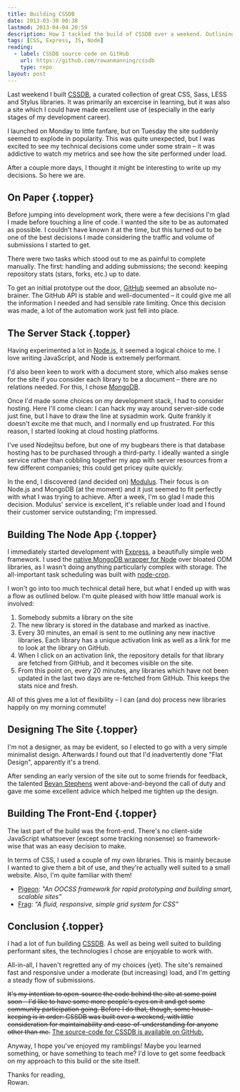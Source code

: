 ```yaml
---
title: Building CSSDB
date: 2013-03-30 00:38
lastmod: 2013-04-04 20:59
description: How I tackled the build of CSSDB over a weekend. Outlining my technological decisions, and how the site kept nice and snappy under heavy load.
tags: [CSS, Express, JS, Node]
reading:
  - label: CSSDB source code on GitHub
    url: https://github.com/rowanmanning/cssdb
    type: repo
layout: post
---
```


Last weekend I built [CSSDB][cssdb], a curated collection of great CSS, Sass, LESS and Stylus libraries. It was primarily an excercise in learning, but it was also a site which I could have made excellent use of (especially in the early stages of my development career).

I launched on Monday to little fanfare, but on Tuesday the site suddenly seemed to explode in popularity. This was quite unexpected, but I was excited to see my technical decisions come under some strain – it was addictive to watch my metrics and see how the site performed under load.

After a couple more days, I thought it might be interesting to write up my decisions. So here we are.


On Paper {.topper}
--------

Before jumping into development work, there were a few decisions I'm glad I made before touching a line of code. I wanted the site to be as automated as possible. I couldn't have known it at the time, but this turned out to be one of the best decisions I made considering the traffic and volume of submissions I started to get.

There were two tasks which stood out to me as painful to complete manually. The first: handling and adding submissions; the second: keeping repository stats (stars, forks, etc.) up to date.

To get an initial prototype out the door, [GitHub][github] seemed an absolute no-brainer. The GitHub API is stable and well-documented – it could give me all the information I needed and had sensible rate limiting. Once this decision was made, a lot of the automation work just fell into place.


The Server Stack {.topper}
----------------

Having experimented a lot in [Node.js][node], it seemed a logical choice to me. I love writing JavaScript, and Node is extremely performant.

I'd also been keen to work with a document store, which also makes sense for the site if you consider each library to be a document – there are no relations needed. For this, I chose [MongoDB][mongo].

Once I'd made some choices on my development stack, I had to consider hosting. Here I'll come clean: I can hack my way around server-side code just fine, but I have to draw the line at sysadmin work. Quite frankly it doesn't excite me that much, and I normally end up frustrated. For this reason, I started looking at cloud hosting platforms.

I've used Nodejitsu before, but one of my bugbears there is that database hosting has to be purchased through a third-party. I ideally wanted a single service rather than cobbling together my app with server resources from a few different companies; this could get pricey quite quickly.

In the end, I discovered (and decided on) [Modulus][modulus]. Their focus is on Node.js and MongoDB (at the moment) and it just seemed to fit perfectly with what I was trying to achieve. After a week, I'm so glad I made this decision. Modulus' service is excellent, it's reliable under load and I found their customer service outstanding; I'm impressed.


Building The Node App {.topper}
---------------------

I immediately started development with [Express][express], a beautifully simple web framework. I used the [native MongoDB wrapper for Node][node-mongo] over bloated ODM libraries, as I wasn't doing anything particularly complex with storage. The all-important task scheduling was built with [node-cron][node-cron].

I won't go into too much technical detail here, but what I ended up with was a flow as outlined below. I'm quite pleased with how little manual work is involved:

1. Somebody submits a library on the site
2. The new library is stored in the database and marked as inactive.
3. Every 30 minutes, an email is sent to me outlining any new inactive libraries. Each library has a unique activation link as well as a link for me to look at the library on GitHub.
4. When I click on an activation link, the repository details for that library are fetched from GitHub, and it becomes visible on the site.
5. From this point on, every 20 minutes, any libraries which have not been updated in the last two days are re-fetched from GitHub. This keeps the stats nice and fresh.

All of this gives me a lot of flexibility – I can (and do) process new libraries happily on my morning commute!


Designing The Site {.topper}
------------------

I'm not a designer, as may be evident, so I elected to go with a very simple minimalist design. Afterwards I found out that I'd inadvertently done "Flat Design", apparently it's a trend.

After sending an early version of the site out to some friends for feedback, the talented [Bevan Stephens][bevan] went above-and-beyond the call of duty and gave me some excellent advice which helped me tighten up the design.


Building The Front-End {.topper}
----------------------

The last part of the build was the front-end. There's no client-side JavaScript whatsoever (except some tracking nonsense) so framework-wise that was an easy decision to make.

In terms of CSS, I used a couple of my own libraries. This is mainly because I wanted to give them a bit of use, and they're actually well suited to a small website. Also, I'm quite familiar with them!

* [Pigeon][pigeon]: *"An OOCSS framework for rapid prototyping and building smart, scalable sites"*
* [Frag][frag]: *"A fluid, responsive, simple grid system for CSS"*


Conclusion {.topper}
----------

I had a lot of fun building [CSSDB][cssdb]. As well as being well suited to building performant sites, the technologies I chose are enjoyable to work with.

All-in-all, I haven't regretted any of my choices (yet). The site's remained fast and responsive under a moderate (but increasing) load, and I'm getting a steady flow of submissions.

<p>
    <s>It's my intention to open-source the code behind the site at some point soon – I'd like to have some more people's eyes on it and get some community participation going. Before I do that, though, some house-keeping is in order: CSSDB was built over a weekend, with little consideration for maintainability and ease-of-understanding for anyone other than me.</s>
    <ins>The source-code for CSSDB is <a href="https://github.com/rowanmanning/cssdb">available on GitHub</a>.</ins>
</p>

Anyway, I hope you've enjoyed my ramblings! Maybe you learned something, or have something to teach me? I'd love to get some feedback on my approach to this build or the site itself.

Thanks for reading,  
Rowan.


[bevan]: http://bevanstephens.com/
[cssdb]: http://cssdb.co/
[express]: http://expressjs.com/
[frag]: http://fragcss.com/
[github]: http://github.com/
[modulus]: https://modulus.io/
[mongo]: http://www.mongodb.org/
[node]: http://nodejs.org/
[node-cron]: https://github.com/ncb000gt/node-cron
[node-mongo]: https://github.com/mongodb/node-mongodb-native
[pigeon]: http://pigeoncss.com/
